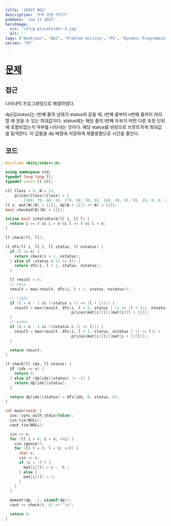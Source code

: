 ```yaml
---
title: '10937 BOJ'
description: '두부 모판 자르기'
pubDate: 'Jun 11 2025'
heroImage:
  src: '/blog-placeholder-4.jpg'
  alt: ''
tags: ["Baekjoon", "BOJ", "Problem Solving", "PS", "Dynamic Programming", "DP"]
series: "PS"
---
```


# [문제](https://www.acmicpc.net/problem/10937)

## 접근

다이내믹 프로그래밍으로 해결하였다.

dp[i][status]는 i번째 줄의 상태가 status와 같을 때,
i번째 줄부터 n번째 줄까지 처리할 때 얻을 수 있는 최대값이다.
status에는 해당 줄의 l번째 두부가 어떤 다른 포장 단위에 포함되었는지 여부를 나타내는 것이다.
해당 status를 바탕으로 브루트하게 최대값을 탐색한다.
이 값들을 dp 배열에 저장하여 재활용함으로 시간을 줄인다.

## 코드

```c++
#include <bits/stdc++.h>

using namespace std;
typedef long long ll;
typedef const ll cll;

cll Class = 4, N = 11,
    prices[Class][Class] = {
        {100, 70, 40, 0}, {70, 50, 30, 0}, {40, 30, 20, 0}, {0, 0, 0, 0}};
ll n, mat[N][N] = {{}}, dp[N + 1][1 << N] = {{}};
bool checked[N][N] = {{}};

inline bool isValidCord(ll i, ll l) {
  return i >= 0 && i < n && l >= 0 && l < n;
}

ll check(ll, ll);

ll dfs(ll i, ll l, ll status, ll nstatus) {
  if (l >= n) {
    return check(i + 1, nstatus);
  } else if (status & (1 << l)) {
    return dfs(i, l + 1, status, nstatus);
  }

  ll result = 0;
  // skip
  result = max(result, dfs(i, l + 1, status, nstatus));

  // right
  if (l < n - 1 && !(status & (1 << (l + 1)))) {
    result = max(result, dfs(i, l + 2, status | (1 << (l + 1)), nstatus) +
                             prices[mat[i][l]][mat[i][l + 1]]);
  }
  // under
  if (i < n - 1 && !(nstatus & (1 << l))) {
    result = max(result, dfs(i, l + 1, status, nstatus | (1 << l)) +
                             prices[mat[i][l]][mat[i + 1][l]]);
  }

  return result;
}

ll check(ll idx, ll status) {
  if (idx == n) {
    return 0;
  } else if (dp[idx][status] != -1) {
    return dp[idx][status];
  }

  return dp[idx][status] = dfs(idx, 0, status, 0);
}

int main(void) {
  ios::sync_with_stdio(false);
  cin.tie(NULL);
  cout.tie(NULL);

  cin >> n;
  for (ll i = 0; i < n; ++i) {
    cin.ignore();
    for (ll l = 0; l < n; ++l) {
      char c;
      cin >> c;
      if (c < 'F') {
        mat[i][l] = c - 'A';
      } else {
        mat[i][l] = 3;
      }
    }
  }

  memset(dp, -1, sizeof(dp));
  cout << check(0, 0) << "\n";

  return 0;
}
```